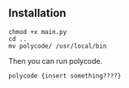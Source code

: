 ## Installation

```
chmod +x main.py
cd ..
mv polycode/ /usr/local/bin
```

Then you can run polycode.

```
polycode {insert something????}
```
